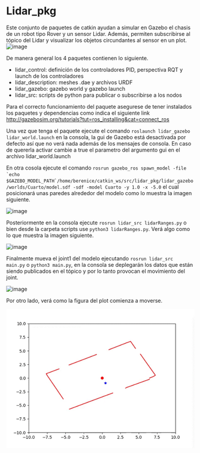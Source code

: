 # Lidar_pkg
Este conjunto de paquetes de catkin ayudan a simular en Gazebo el chasis de un robot tipo Rover y un sensor Lidar. Además, permiten subscribirse al tópico del Lidar y visualizar los objetos circundantes al sensor en un plot. 
![image](https://user-images.githubusercontent.com/42397059/118904968-80eaf900-b8e0-11eb-8d4a-0e16382ab2e6.png)

De manera general los 4 paquetes contienen lo siguiente.
- lidar_control: definición de los controladores PID, perspectiva RQT y launch de los controladores
- lidar_description: meshes .dae y archivos URDF
- lidar_gazebo: gazebo world y gazebo launch
- lidar_src: scripts de python para publicar o subscribirse a los nodos

Para el correcto funcionamiento del paquete asegurese de tener instalados los paquetes y dependencias como indica el siguiente link http://gazebosim.org/tutorials?tut=ros_installing&cat=connect_ros

Una vez que tenga el paquete ejecute el comando `roslaunch lidar_gazebo lidar_world.launch` en la consola, la gui de Gazebo está desactivada por defecto así que no verá nada además de los mensajes de consola. En caso de quererla activar cambie a true el parametro del argumento gui <arg name="gui" default="true"/> en el archivo lidar_world.launch

En otra cosola ejecute el comando ```rosrun gazebo_ros spawn_model -file `echo $GAZEBO_MODEL_PATH`/home/berenice/catkin_ws/src/lidar_pkg/lidar_gazebo/worlds/Cuarto/model.sdf -sdf -model Cuarto -y 1.0 -x -5.0``` el cual posicionará unas paredes alrededor del modelo como lo muestra la imagen siguiente.

![image](https://user-images.githubusercontent.com/42397059/118903304-2308e200-b8dd-11eb-9d2b-5dc78228ac58.png)

Posteriormente en la consola ejecute `rosrun lidar_src lidarRanges.py` o bien desde la carpeta scripts use `python3 lidarRanges.py`. Verá algo como lo que muestra la imagen siguiente.

![image](https://user-images.githubusercontent.com/42397059/118752676-2a6eb380-b829-11eb-872f-dd09f3465ebd.png)

Finalmente mueva el joint1 del modelo ejecutando `rosrun lidar_src main.py` o `python3 main.py`, en la consola se deplegarán los datos que están siendo publicados en el tópico y por lo tanto provocan el movimiento del joint.

![image](https://user-images.githubusercontent.com/42397059/118904869-4aad7980-b8e0-11eb-9ab7-11bf6beeaf23.png)

 Por otro lado, verá como la figura del plot comienza a moverse.
 
![](lidar.gif)
